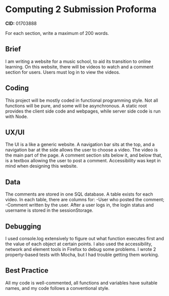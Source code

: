 # Computing 2 Submission Proforma

**CID:** 01703888

For each section, write a maximum of 200 words. 

## Brief
I am writing a website for a music school, to aid its transition to online learning.
On this website, there will be videos to watch and a comment section for users.
Users must log in to view the videos.

## Coding
This project will be mostly coded in functional programming style. Not all functions will be pure, and some will be asynchronous.
A static root provides the client side code and webpages, while server side code is run with Node.

## UX/UI
The UI is a like a generic website. A navigation bar sits at the top, and a navigation bar at the side allows the user to choose a video.
The video is the main part of the page. A comment section sits below it, and below that, is a textbox allowing the user to post a comment.
Accessibility was kept in mind when designing this website.

## Data
The comments are stored in one SQL database. A table exists for each video. In each table, there are columns for:
-User who posted the comment; -Comment written by the user.
After a user logs in, the login status and username is stored in the sessionStorage.

## Debugging
I used console.log extensively to figure out what function executes first and the value of each object at certain points.
I also used the accessibility, network and element tools in Firefox to debug some problems.
I wrote 2 property-based tests with Mocha, but I had trouble getting them working.

## Best Practice
All my code is well-commented, all functions and variables have suitable names, and my code follows a conventional style.
